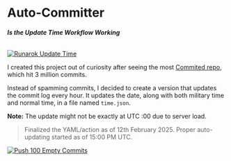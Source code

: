 # Auto-Committer

<h6><strong>Is the Update Time Workflow Working</strong></h6> 

[![Runarok Update Time](https://github.com/Runarok/Auto-Commiter/workflows/update-time/badge.svg)](https://github.com/Runarok/Auto-Commiter/actions?query=workflow%3A%22update-time%22)

I created this project out of curiosity after seeing the most [Commited repo](https://github.com/virejdasani/Commited), which hit 3 million commits.

Instead of spamming commits, I decided to create a version that updates the commit log every hour. It updates the date, along with both military time and normal time, in a file named `time.json`.

**Note:** The update might not be exactly at UTC :00 due to server load.

> Finalized the YAML/action as of 12th February 2025. Proper auto-updating started as of 15:00 PM UTC.

[![Push 100 Empty Commits](https://github.com/Runarok/Auto-Commiter/actions/workflows/Empty%20Commits.yml/badge.svg)](https://github.com/Runarok/Auto-Commiter/actions/workflows/Empty%20Commits.yml)
